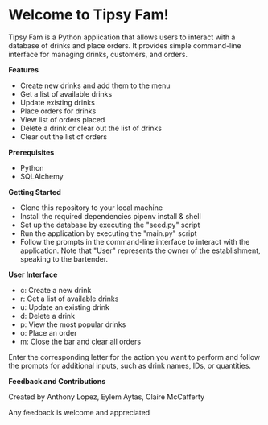 # Welcome to Tipsy Fam!

Tipsy Fam is a Python application that allows users to interact with a database of drinks and place orders. It provides simple command-line interface for managing drinks, customers, and orders. 

**Features**
* Create new drinks and add them to the menu
* Get a list of available drinks
* Update existing drinks
* Place orders for drinks
* View list of orders placed
* Delete a drink or clear out the list of drinks
* Clear out the list of orders 

**Prerequisites**
* Python
* SQLAlchemy

**Getting Started**
* Clone this repository to your local machine
* Install the required dependencies pipenv install & shell
* Set up the database by executing the "seed.py" script
* Run the application by executing the "main.py" script
* Follow the prompts in the command-line interface to interact with the application. Note that "User" represents the owner of the establishment, speaking to the bartender.

**User Interface**
* c: Create a new drink
* r: Get a list of available drinks
* u: Update an existing drink
* d: Delete a drink
* p: View the most popular drinks
* o: Place an order
* m: Close the bar and clear all orders

Enter the corresponding letter for the action you want to perform and follow the prompts for additional inputs, such as drink names, IDs, or quantities. 

**Feedback and Contributions**

Created by Anthony Lopez, Eylem Aytas, Claire McCafferty

Any feedback is welcome and appreciated
